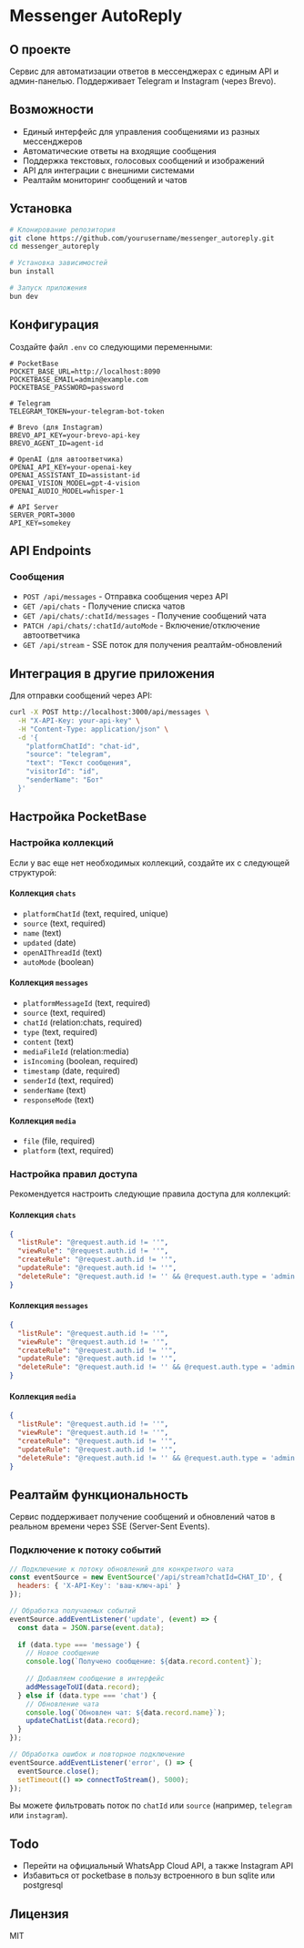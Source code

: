 # Messenger AutoReply

## О проекте
Сервис для автоматизации ответов в мессенджерах с единым API и админ-панелью. Поддерживает Telegram и Instagram (через Brevo).

## Возможности
- Единый интерфейс для управления сообщениями из разных мессенджеров
- Автоматические ответы на входящие сообщения
- Поддержка текстовых, голосовых сообщений и изображений
- API для интеграции с внешними системами
- Реалтайм мониторинг сообщений и чатов

## Установка

```bash
# Клонирование репозитория
git clone https://github.com/yourusername/messenger_autoreply.git
cd messenger_autoreply

# Установка зависимостей
bun install

# Запуск приложения
bun dev
```

## Конфигурация

Создайте файл `.env` со следующими переменными:

```
# PocketBase
POCKET_BASE_URL=http://localhost:8090
POCKETBASE_EMAIL=admin@example.com
POCKETBASE_PASSWORD=password

# Telegram
TELEGRAM_TOKEN=your-telegram-bot-token

# Brevo (для Instagram)
BREVO_API_KEY=your-brevo-api-key
BREVO_AGENT_ID=agent-id

# OpenAI (для автоответчика)
OPENAI_API_KEY=your-openai-key
OPENAI_ASSISTANT_ID=assistant-id
OPENAI_VISION_MODEL=gpt-4-vision
OPENAI_AUDIO_MODEL=whisper-1

# API Server
SERVER_PORT=3000
API_KEY=somekey
```

## API Endpoints

### Сообщения
- `POST /api/messages` - Отправка сообщения через API
- `GET /api/chats` - Получение списка чатов
- `GET /api/chats/:chatId/messages` - Получение сообщений чата
- `PATCH /api/chats/:chatId/autoMode` - Включение/отключение автоответчика
- `GET /api/stream` - SSE поток для получения реалтайм-обновлений

## Интеграция в другие приложения

Для отправки сообщений через API:

```bash
curl -X POST http://localhost:3000/api/messages \
  -H "X-API-Key: your-api-key" \
  -H "Content-Type: application/json" \
  -d '{
    "platformChatId": "chat-id",
    "source": "telegram",
    "text": "Текст сообщения",
    "visitorId": "id",
    "senderName": "Бот"
  }'
```
## Настройка PocketBase

### Настройка коллекций

Если у вас еще нет необходимых коллекций, создайте их с следующей структурой:

#### Коллекция `chats`
- `platformChatId` (text, required, unique)
- `source` (text, required)
- `name` (text)
- `updated` (date)
- `openAIThreadId` (text)
- `autoMode` (boolean)

#### Коллекция `messages`
- `platformMessageId` (text, required)
- `source` (text, required)
- `chatId` (relation:chats, required)
- `type` (text, required)
- `content` (text)
- `mediaFileId` (relation:media)
- `isIncoming` (boolean, required)
- `timestamp` (date, required)
- `senderId` (text, required)
- `senderName` (text)
- `responseMode` (text)

#### Коллекция `media`
- `file` (file, required)
- `platform` (text, required)

### Настройка правил доступа

Рекомендуется настроить следующие правила доступа для коллекций:

#### Коллекция `chats`
```json
{
  "listRule": "@request.auth.id != ''",
  "viewRule": "@request.auth.id != ''",
  "createRule": "@request.auth.id != ''",
  "updateRule": "@request.auth.id != ''",
  "deleteRule": "@request.auth.id != '' && @request.auth.type = 'admin'"
}
```

#### Коллекция `messages`
```json
{
  "listRule": "@request.auth.id != ''",
  "viewRule": "@request.auth.id != ''",
  "createRule": "@request.auth.id != ''",
  "updateRule": "@request.auth.id != ''",
  "deleteRule": "@request.auth.id != '' && @request.auth.type = 'admin'"
}
```

#### Коллекция `media`
```json
{
  "listRule": "@request.auth.id != ''",
  "viewRule": "@request.auth.id != ''",
  "createRule": "@request.auth.id != ''",
  "updateRule": "@request.auth.id != ''",
  "deleteRule": "@request.auth.id != '' && @request.auth.type = 'admin'"
}
```
## Реалтайм функциональность

Сервис поддерживает получение сообщений и обновлений чатов в реальном времени через SSE (Server-Sent Events).

### Подключение к потоку событий

```javascript
// Подключение к потоку обновлений для конкретного чата
const eventSource = new EventSource('/api/stream?chatId=CHAT_ID', {
  headers: { 'X-API-Key': 'ваш-ключ-api' }
});

// Обработка получаемых событий
eventSource.addEventListener('update', (event) => {
  const data = JSON.parse(event.data);
  
  if (data.type === 'message') {
    // Новое сообщение
    console.log(`Получено сообщение: ${data.record.content}`);
    
    // Добавляем сообщение в интерфейс
    addMessageToUI(data.record);
  } else if (data.type === 'chat') {
    // Обновление чата
    console.log(`Обновлен чат: ${data.record.name}`);
    updateChatList(data.record);
  }
});

// Обработка ошибок и повторное подключение
eventSource.addEventListener('error', () => {
  eventSource.close();
  setTimeout(() => connectToStream(), 5000);
});
```

Вы можете фильтровать поток по `chatId` или `source` (например, `telegram` или `instagram`).

## Todo
- Перейти на официальный WhatsApp Cloud API, а также Instagram API
- Избавиться от pocketbase в пользу встроенного в bun sqlite или postgresql

## Лицензия

MIT
